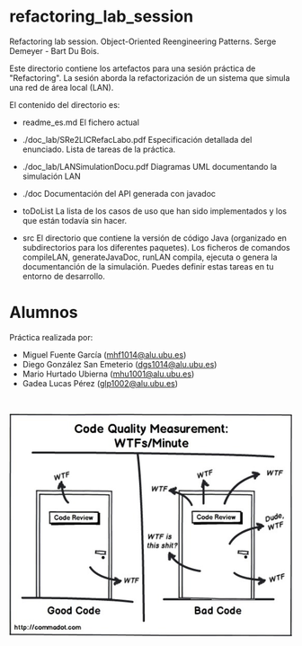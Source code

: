 refactoring_lab_session
========================

Refactoring lab session. Object-Oriented Reengineering Patterns. Serge Demeyer - Bart Du Bois.

Este directorio contiene los artefactos para una sesión práctica de "Refactoring".
La sesión aborda la refactorización de un sistema que simula una red de área local (LAN).

El contenido del directorio es:

* readme_es.md
  El fichero actual
  
* ./doc_lab/SRe2LICRefacLabo.pdf
  Especificación detallada del enunciado. Lista de tareas  de la práctica.
  
* ./doc_lab/LANSimulationDocu.pdf
  Diagramas  UML documentando la simulación LAN

* ./doc
  Documentación del API  generada con javadoc 
  
* toDoList
  La lista de los casos de uso que han sido implementados y los que están todavía sin hacer.
* src
  El directorio que contiene la versión de código Java (organizado en subdirectorios para los diferentes paquetes).
  Los ficheros de comandos compileLAN, generateJavaDoc, runLAN compila, ejecuta o genera la documentanción de la simulación.
  Puedes definir estas tareas en tu entorno de desarrollo. 

Alumnos
========================
Práctica realizada por:
* Miguel Fuente García (mhf1014@alu.ubu.es)
* Diego González San Emeterio (dgs1014@alu.ubu.es)
* Mario Hurtado Ubierna (mhu1001@alu.ubu.es)
* Gadea Lucas Pérez (glp1002@alu.ubu.es)

</br>

![Imágen](./imagen_graciosa.jpeg)